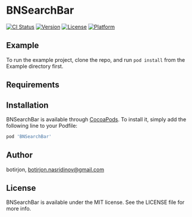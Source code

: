 # BNSearchBar

[![CI Status](https://img.shields.io/travis/botirjon/BNSearchBar.svg?style=flat)](https://travis-ci.org/botirjon/BNSearchBar)
[![Version](https://img.shields.io/cocoapods/v/BNSearchBar.svg?style=flat)](https://cocoapods.org/pods/BNSearchBar)
[![License](https://img.shields.io/cocoapods/l/BNSearchBar.svg?style=flat)](https://cocoapods.org/pods/BNSearchBar)
[![Platform](https://img.shields.io/cocoapods/p/BNSearchBar.svg?style=flat)](https://cocoapods.org/pods/BNSearchBar)

## Example

To run the example project, clone the repo, and run `pod install` from the Example directory first.

## Requirements

## Installation

BNSearchBar is available through [CocoaPods](https://cocoapods.org). To install
it, simply add the following line to your Podfile:

```ruby
pod 'BNSearchBar'
```

## Author

botirjon, botirjon.nasridinov@gmail.com

## License

BNSearchBar is available under the MIT license. See the LICENSE file for more info.
